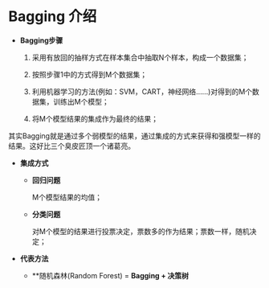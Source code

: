 # Bagging 介绍

+ **Bagging步骤**

   1. 采用有放回的抽样方式在样本集合中抽取N个样本，构成一个数据集；
   
   2. 按照步骤1中的方式得到M个数据集；
   
   3. 利用机器学习的方法(例如：SVM，CART，神经网络……)对得到的M个数据集，训练出M个模型；
   
   4. 将M个模型结果的集成作为最终的结果；
   
其实Bagging就是通过多个弱模型的结果，通过集成的方式来获得和强模型一样的结果。这好比三个臭皮匠顶一个诸葛亮。
  
   
+ **集成方式**

    - **回归问题**
    
        M个模型结果的均值；
 
    - **分类问题**
    
        对M个模型的结果进行投票决定，票数多的作为结果；票数一样，随机决定；


+ **代表方法** 

    + **随机森林(Random Forest) = **Bagging + 决策树**





